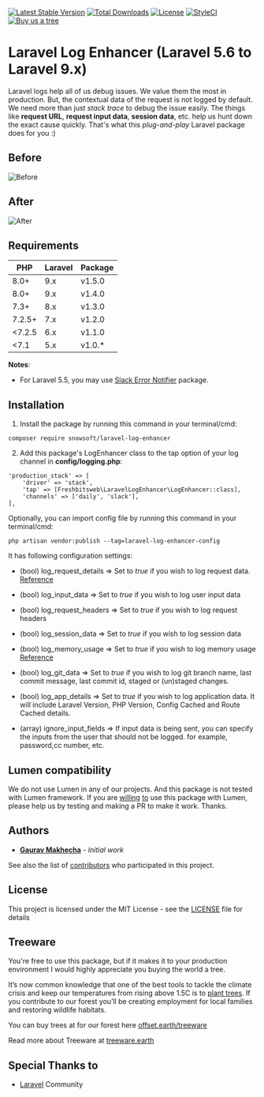 [![Latest Stable Version](https://poser.pugx.org/freshbitsweb/laravel-log-enhancer/v/stable)](https://packagist.org/packages/freshbitsweb/laravel-log-enhancer)
[![Total Downloads](https://poser.pugx.org/freshbitsweb/laravel-log-enhancer/downloads)](https://packagist.org/packages/freshbitsweb/laravel-log-enhancer)
[![License](https://poser.pugx.org/freshbitsweb/laravel-log-enhancer/license)](https://packagist.org/packages/freshbitsweb/laravel-log-enhancer)
[![StyleCI](https://styleci.io/repos/126970369/shield?branch=master)](https://styleci.io/repos/126970369)
[![Buy us a tree](https://img.shields.io/badge/Buy%20me%20a%20tree-%F0%9F%8C%B3-lightgreen?style=flat-square)](https://plant.treeware.earth/freshbitsweb/laravel-log-enhancer)

# Laravel Log Enhancer (Laravel 5.6 to Laravel 9.x)
Laravel logs help all of us debug issues. We value them the most in production. But, the contextual data of the request is not logged by default. We need more than just *stack trace* to debug the issue easily. The things like **request URL**, **request input data**, **session data**, etc. help us hunt down the exact cause quickly. That's what this *plug-and-play* Laravel package does for you :)

## Before
![Before](./images/before.png "Before")

## After
![After](./images/after.png "After")

## Requirements
| PHP    | Laravel | Package |
|--------|---------|---------|
| 8.0+   | 9.x     | v1.5.0  |
| 8.0+   | 9.x     | v1.4.0  |
| 7.3+   | 8.x     | v1.3.0  |
| 7.2.5+ | 7.x     | v1.2.0  |
| <7.2.5 | 6.x     | v1.1.0  |
| <7.1   | 5.x     | v1.0.*  |

**Notes**:
- For Laravel 5.5, you may use [Slack Error Notifier](https://github.com/freshbitsweb/slack-error-notifier) package.

## Installation

1) Install the package by running this command in your terminal/cmd:
```
composer require snowsoft/laravel-log-enhancer
```

2) Add this package's LogEnhancer class to the tap option of your log channel in **config/logging.php**:
```
'production_stack' => [
    'driver' => 'stack',
    'tap' => [Freshbitsweb\LaravelLogEnhancer\LogEnhancer::class],
    'channels' => ['daily', 'slack'],
],
```

Optionally, you can import config file by running this command in your terminal/cmd:
```
php artisan vendor:publish --tag=laravel-log-enhancer-config
```

It has following configuration settings:
* (bool) log_request_details => Set to *true* if you wish to log request data. [Reference](https://github.com/Seldaek/monolog/blob/master/src/Monolog/Processor/WebProcessor.php)

* (bool) log_input_data => Set to *true* if you wish to log user input data

* (bool) log_request_headers => Set to *true* if you wish to log request headers

* (bool) log_session_data => Set to *true* if you wish to log session data

* (bool) log_memory_usage => Set to *true* if you wish to log memory usage [Reference](https://github.com/Seldaek/monolog/blob/master/src/Monolog/Processor/MemoryUsageProcessor.php)

* (bool) log_git_data => Set to *true* if you wish to log git branch name, last commit message, last commit id, staged or (un)staged changes.

* (bool) log_app_details => Set to *true* if you wish to log application data. It will include Laravel Version, PHP Version, Config Cached and Route Cached details.

* (array) ignore_input_fields => If input data is being sent, you can specify the inputs from the user that should not be logged. for example, password,cc number, etc.

## Lumen compatibility

We do not use Lumen in any of our projects. And this package is not tested with Lumen framework.
If you are [willing](https://github.com/freshbitsweb/laravel-log-enhancer/issues/15) [to](https://github.com/freshbitsweb/laravel-log-enhancer/issues/16) use this package with Lumen, please help us by testing and making a PR to make it work. Thanks.

## Authors

* [**Gaurav Makhecha**](https://github.com/gauravmak) - *Initial work*

See also the list of [contributors](https://github.com/freshbitsweb/laravel-log-enhancer/graphs/contributors) who participated in this project.

## License

This project is licensed under the MIT License - see the [LICENSE](LICENSE) file for details

## Treeware

You're free to use this package, but if it makes it to your production environment I would highly appreciate you buying the world a tree.

It’s now common knowledge that one of the best tools to tackle the climate crisis and keep our temperatures from rising above 1.5C is to <a href="https://www.bbc.co.uk/news/science-environment-48870920">plant trees</a>. If you contribute to our forest you’ll be creating employment for local families and restoring wildlife habitats.

You can buy trees at for our forest here [offset.earth/treeware](https://plant.treeware.earth/freshbitsweb/laravel-log-enhancer)

Read more about Treeware at [treeware.earth](http://treeware.earth)

## Special Thanks to

* [Laravel](https://laravel.com) Community

